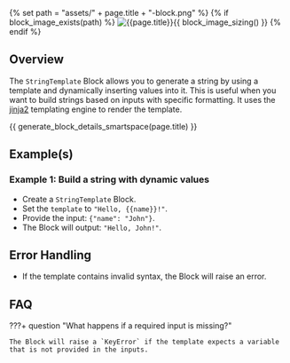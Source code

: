 {% set path = "assets/" + page.title + "-block.png" %}
{% if block_image_exists(path) %}
![{{page.title}}]({{path}}){{ block_image_sizing() }}
{% endif %}

## Overview
The `StringTemplate` Block allows you to generate a string by using a template and dynamically inserting values into it. This is useful when you want to build strings based on inputs with specific formatting. It uses the [jinja2](https://jinja.palletsprojects.com/en/3.1.x/) templating engine to render the template.

{{ generate_block_details_smartspace(page.title) }}

## Example(s)

### Example 1: Build a string with dynamic values
- Create a `StringTemplate` Block.
- Set the `template` to `"Hello, {{name}}!"`.
- Provide the input: `{"name": "John"}`.
- The Block will output: `"Hello, John!"`.

## Error Handling
- If the template contains invalid syntax, the Block will raise an error.

## FAQ

???+ question "What happens if a required input is missing?"

    The Block will raise a `KeyError` if the template expects a variable that is not provided in the inputs.
